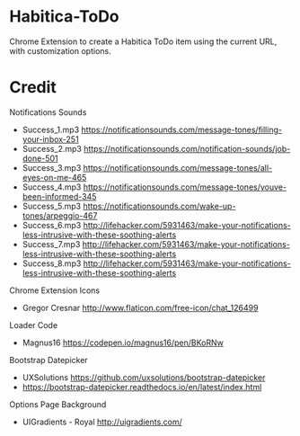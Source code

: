 Habitica-ToDo
======
Chrome Extension to create a Habitica ToDo item using the current URL, with customization options.


# Credit
Notifications Sounds
+ Success_1.mp3 https://notificationsounds.com/message-tones/filling-your-inbox-251
+ Success_2.mp3 https://notificationsounds.com/notification-sounds/job-done-501
+ Success_3.mp3 https://notificationsounds.com/message-tones/all-eyes-on-me-465
+ Success_4.mp3 https://notificationsounds.com/message-tones/youve-been-informed-345
+ Success_5.mp3 https://notificationsounds.com/wake-up-tones/arpeggio-467
+ Success_6.mp3 http://lifehacker.com/5931463/make-your-notifications-less-intrusive-with-these-soothing-alerts
+ Success_7.mp3 http://lifehacker.com/5931463/make-your-notifications-less-intrusive-with-these-soothing-alerts
+ Success_8.mp3 http://lifehacker.com/5931463/make-your-notifications-less-intrusive-with-these-soothing-alerts


Chrome Extension Icons
+ Gregor Cresnar http://www.flaticon.com/free-icon/chat_126499

Loader Code
+ Magnus16 https://codepen.io/magnus16/pen/BKoRNw

Bootstrap Datepicker
+ UXSolutions https://github.com/uxsolutions/bootstrap-datepicker
+ https://bootstrap-datepicker.readthedocs.io/en/latest/index.html

Options Page Background
+ UIGradients - Royal http://uigradients.com/

